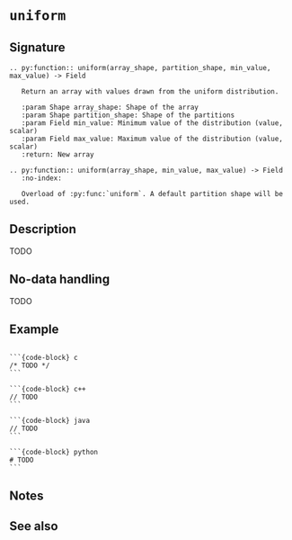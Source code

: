 # `uniform`


## Signature

```{eval-rst}
.. py:function:: uniform(array_shape, partition_shape, min_value, max_value) -> Field

   Return an array with values drawn from the uniform distribution.

   :param Shape array_shape: Shape of the array
   :param Shape partition_shape: Shape of the partitions
   :param Field min_value: Minimum value of the distribution (value, scalar)
   :param Field max_value: Maximum value of the distribution (value, scalar)
   :return: New array

.. py:function:: uniform(array_shape, min_value, max_value) -> Field
   :no-index:

   Overload of :py:func:`uniform`. A default partition shape will be used.
```


## Description

TODO


## No-data handling

TODO


## Example

````{tab-set-code}

```{code-block} c
/* TODO */
```

```{code-block} c++
// TODO
```

```{code-block} java
// TODO
```

```{code-block} python
# TODO
```

````


## Notes


## See also
